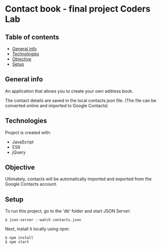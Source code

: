 # Contact book - final project Coders Lab
## Table of contents
* [General info](#general-info)
* [Technologies](#technologies)
* [Objective](#Objective)
* [Setup](#setup)


## General info
An application that allows you to create your own address book.

The contact details are saved in the local contacts.json file.
(The file can be converted online and imported to Google Contacts)
	
## Technologies
Project is created with:
* JavaScript
* ES6
* jQuery
	
## Objective
Ultimately, contacts will be automatically imported and exported from the Google Contacts account.

## Setup
To run this project, go to the 'db' folder and start JSON Server:

```
$ json-server --watch contacts.json
```
Next, install it locally using npm:

```
$ npm install
$ npm start
```
